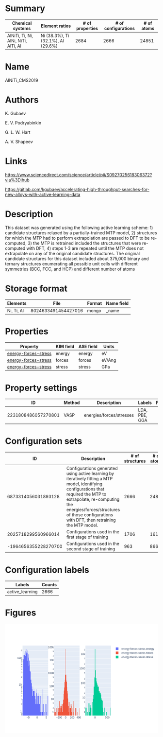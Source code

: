 
# Summary
|Chemical systems|Element ratios|# of properties|# of configurations|# of atoms|
|---|---|---|---|---|
|AlNiTi, Ti, Ni, AlNi, NiTi, AlTi, Al|Ni (38.3%), Ti (32.1%), Al (29.6%)|2684|2666|24851|

# Name

AlNiTi_CMS2019

# Authors

K. Gubaev

E. V. Podryabinkin

G. L. W. Hart

A. V. Shapeev

# Links

https://www.sciencedirect.com/science/article/pii/S0927025618306372?via%3Dihub

https://gitlab.com/kgubaev/accelerating-high-throughput-searches-for-new-alloys-with-active-learning-data

# Description

This dataset was generated using the following active learning scheme: 1) candidate structures relaxed by a partially-trained MTP model, 2) structures for which the MTP had to perform extrapolation are passed to DFT to be re-computed, 3) the MTP is retrained included the structures that were re-computed with DFT, 4) steps 1-3 are repeated until the MTP does not extrapolate on any of the original candidate structures. The original candidate structures for this dataset included about 375,000 binary and ternary structures enumerating all possible unit cells with different symmetries (BCC, FCC, and HCP) and different number of atoms

# Storage format

|Elements|File|Format|Name field|
|---|---|---|---|
| Ni, Ti, Al | 8024633491454427016 | mongo | _name |

# Properties

|Property|KIM field|ASE field|Units
|---|---|---|---|
| [energy-forces-stress](/home/jvita/scripts/colabfit/colabfit/examples/AlNiTi_CMS2019/energy-forces-stress.edn) | energy | energy | eV
| [energy-forces-stress](/home/jvita/scripts/colabfit/colabfit/examples/AlNiTi_CMS2019/energy-forces-stress.edn) | forces | forces | eV/Ang
| [energy-forces-stress](/home/jvita/scripts/colabfit/colabfit/examples/AlNiTi_CMS2019/energy-forces-stress.edn) | stress | stress | GPa

# Property settings

|ID|Method|Description|Labels|Files|
|---|---|---|---|---|
| 2231808486057270801 | VASP | energies/forces/stresses | LDA, PBE, GGA |  |

# Configuration sets

|ID|Description|# of structures| # of atoms|
|---|---|---|---|
| 6873314056031893128 | Configurations generated using active learning by iteratively fitting a MTP model, identifying configurations that required the MTP to extrapolate, re-computing the energies/forces/structures of those configurations with DFT, then retraining the MTP model. | 2666 | 24851 |
| 2025718299560966014 | Configurations used in the first stage of training | 1706 | 16186 |
| -1964656355228270700 | Configurations used in the second stage of training | 963 | 8669 |

# Configuration labels

|Labels|Counts|
|---|---|
| active_learning | 2666 |

# Figures
![The results of plot_histograms](histograms.png)
